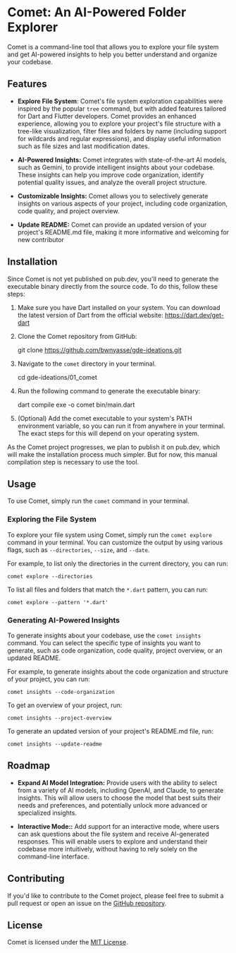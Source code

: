 # Comet: An AI-Powered Folder Explorer

Comet is a command-line tool that allows you to explore your file system and get AI-powered insights to help you better understand and organize your codebase.

## Features

- **Explore File System**: Comet's file system exploration capabilities were inspired by the popular `tree` command, but with added features tailored for Dart and Flutter developers. Comet provides an enhanced experience, allowing you to explore your project's file structure with a tree-like visualization, filter files and folders by name (including support for wildcards and regular expressions), and display useful information such as file sizes and last modification dates.

- **AI-Powered Insights:** Comet integrates with state-of-the-art AI models, such as Gemini, to provide intelligent insights about your codebase. These insights can help you improve code organization, identify potential quality issues, and analyze the overall project structure.

- **Customizable Insights:** Comet allows you to selectively generate insights on various aspects of your project, including code organization, code quality, and project overview.

- **Update README:** Comet can provide an updated version of your project's README.md file, making it more informative and welcoming for new contributor

## Installation

Since Comet is not yet published on pub.dev, you'll need to generate the executable binary directly from the source code. To do this, follow these steps:

1. Make sure you have Dart installed on your system. You can download the latest version of Dart from the official website: https://dart.dev/get-dart

2. Clone the Comet repository from GitHub:

    git clone https://github.com/bwnyasse/gde-ideations.git

3. Navigate to the `comet` directory in your terminal.

    cd gde-ideations/01_comet

4. Run the following command to generate the executable binary:

    dart compile exe -o comet bin/main.dart

5. (Optional) Add the comet executable to your system's PATH environment variable, so you can run it from anywhere in your terminal. The exact steps for this will depend on your operating system.


As the Comet project progresses, we plan to publish it on pub.dev, which will make the installation process much simpler. But for now, this manual compilation step is necessary to use the tool.


## Usage

To use Comet, simply run the `comet` command in your terminal. 

### Exploring the File System

To explore your file system using Comet, simply run the `comet explore` command in your terminal. You can customize the output by using various flags, such as `--directories`, `--size`, and `--date`.

For example, to list only the directories in the current directory, you can run:

    comet explore --directories


To list all files and folders that match the `*.dart` pattern, you can run:

    comet explore --pattern '*.dart'

### Generating AI-Powered Insights

To generate insights about your codebase, use the `comet insights` command. You can select the specific type of insights you want to generate, such as code organization, code quality, project overview, or an updated README.

For example, to generate insights about the code organization and structure of your project, you can run:

    comet insights --code-organization

To get an overview of your project, run:

    comet insights --project-overview

To generate an updated version of your project's README.md file, run:

    comet insights --update-readme

    
## Roadmap

- **Expand AI Model Integration:** Provide users with the ability to select from a variety of AI models, including OpenAI, and Claude, to generate insights. This will allow users to choose the model that best suits their needs and preferences, and potentially unlock more advanced or specialized insights.


- **Interactive Mode::** Add support for an interactive mode, where users can ask questions about the file system and receive AI-generated responses. This will enable users to explore and understand their codebase more intuitively, without having to rely solely on the command-line interface.

## Contributing

If you'd like to contribute to the Comet project, please feel free to submit a pull request or open an issue on the [GitHub repository](https://github.com/bwnyasse/gde-ideations/tree/main/01_comet).

## License

Comet is licensed under the [MIT License](LICENSE).
